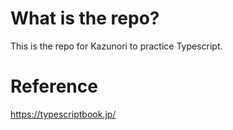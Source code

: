 # What is the repo?
This is the repo for Kazunori to practice Typescript.

# Reference
https://typescriptbook.jp/
